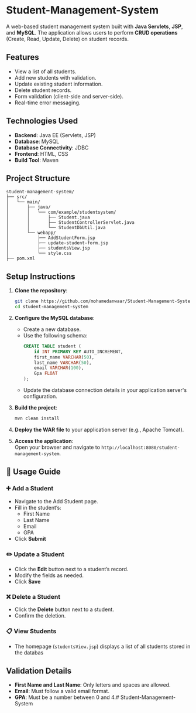 # Student-Management-System
A web-based student management system built with **Java Servlets**, **JSP**, and **MySQL**. The application allows users to perform **CRUD operations** (Create, Read, Update, Delete) on student records.

## Features

- View a list of all students.
- Add new students with validation.
- Update existing student information.
- Delete student records.
- Form validation (client-side and server-side).
- Real-time error messaging.

## Technologies Used

- **Backend**: Java EE (Servlets, JSP)
- **Database**: MySQL
- **Database Connectivity**: JDBC
- **Frontend**: HTML, CSS
- **Build Tool**: Maven

## Project Structure

```
student-management-system/
├── src/
│   └── main/
│       ├── java/
│       │   └── com/example/studentsystem/
│       │       ├── Student.java
│       │       ├── StudentControllerServlet.java
│       │       └── StudentDbUtil.java
│       └── webapp/
│           ├── AddStudentForm.jsp
│           ├── update-student-form.jsp
│           ├── studentsView.jsp
│           └── style.css
├── pom.xml
```

## Setup Instructions

1. **Clone the repository**:
   ```bash
   git clone https://github.com/mohamedanwaar/Student-Management-System.git
   cd student-management-system
   ```

2. **Configure the MySQL database**:
   - Create a new database.
   - Use the following schema:
     ```sql
     CREATE TABLE student (
         id INT PRIMARY KEY AUTO_INCREMENT,
         first_name VARCHAR(50),
         last_name VARCHAR(50),
         email VARCHAR(100),
         Gpa FLOAT
     );
     ```
   - Update the database connection details in your application server's configuration.

3. **Build the project**:
   ```bash
   mvn clean install
   ```

4. **Deploy the WAR file** to your application server (e.g., Apache Tomcat).

5. **Access the application**:  
   Open your browser and navigate to `http://localhost:8080/student-management-system`.

## 🚀 Usage Guide

### ➕ Add a Student
- Navigate to the Add Student page.
- Fill in the student’s:
  - First Name
  - Last Name
  - Email
  - GPA
- Click **Submit**

### ✏️ Update a Student
- Click the **Edit** button next to a student’s record.
- Modify the fields as needed.
- Click **Save**

### ❌ Delete a Student
- Click the **Delete** button next to a student.
- Confirm the deletion.

### 📋 View Students
- The homepage (`studentsView.jsp`) displays a list of all students stored in the databas

## Validation Details

- **First Name and Last Name**: Only letters and spaces are allowed.
- **Email**: Must follow a valid email format.
- **GPA**: Must be a number between 0 and 4.#   S t u d e n t - M a n a g e m e n t - S y s t e m 
 
 
